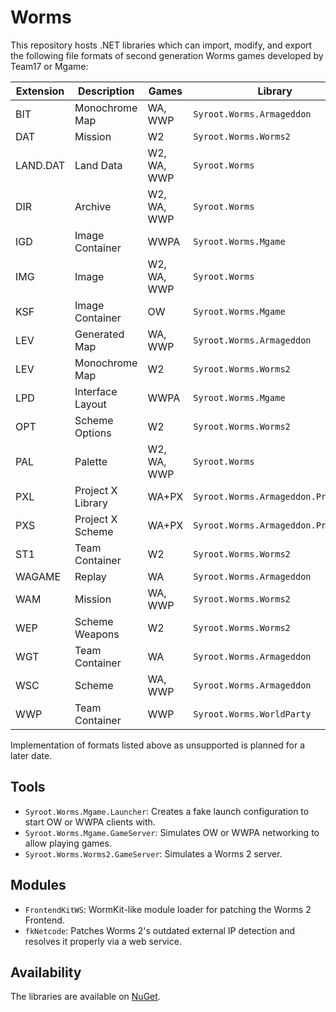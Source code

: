 # Worms

This repository hosts .NET libraries which can import, modify, and export the following file formats of second generation Worms games developed by Team17 or Mgame:

| Extension | Description       | Games       | Library                            | Load | Save |
|-----------|-------------------|-------------|------------------------------------|:----:|:----:|
| BIT       | Monochrome Map    | WA, WWP     | `Syroot.Worms.Armageddon`          | ❌   | ❌  |
| DAT       | Mission           | W2          | `Syroot.Worms.Worms2`              | ❌   | ❌  |
| LAND.DAT  | Land Data         | W2, WA, WWP | `Syroot.Worms`                     | ✔    | ✔   |
| DIR       | Archive           | W2, WA, WWP | `Syroot.Worms`                     | ✔    | ✔   |
| IGD       | Image Container   | WWPA        | `Syroot.Worms.Mgame`               | ✔    | ❌  |
| IMG       | Image             | W2, WA, WWP | `Syroot.Worms`                     | ✔    | ✔   |
| KSF       | Image Container   | OW          | `Syroot.Worms.Mgame`               | ✔    | ❌  |
| LEV       | Generated Map     | WA, WWP     | `Syroot.Worms.Armageddon`          | ✔    | ✔   |
| LEV       | Monochrome Map    | W2          | `Syroot.Worms.Worms2`              | ❌   | ❌  |
| LPD       | Interface Layout  | WWPA        | `Syroot.Worms.Mgame`               | ✔    | ❌  |
| OPT       | Scheme Options    | W2          | `Syroot.Worms.Worms2`              | ✔    | ✔   |
| PAL       | Palette           | W2, WA, WWP | `Syroot.Worms`                     | ✔    | ✔   |
| PXL       | Project X Library | WA+PX       | `Syroot.Worms.Armageddon.ProjectX` | ✔    | ✔   |
| PXS       | Project X Scheme  | WA+PX       | `Syroot.Worms.Armageddon.ProjectX` | ✔    | ✔   |
| ST1       | Team Container    | W2          | `Syroot.Worms.Worms2`              | ✔    | ✔   |
| WAGAME    | Replay            | WA          | `Syroot.Worms.Armageddon`          | ❌   | ❌  |
| WAM       | Mission           | WA, WWP     | `Syroot.Worms.Worms2`              | ❌   | ❌  |
| WEP       | Scheme Weapons    | W2          | `Syroot.Worms.Worms2`              | ✔    | ✔   |
| WGT       | Team Container    | WA          | `Syroot.Worms.Armageddon`          | ✔    | ✔   |
| WSC       | Scheme            | WA, WWP     | `Syroot.Worms.Armageddon`          | ✔    | ✔   |
| WWP       | Team Container    | WWP         | `Syroot.Worms.WorldParty`          | ✔    | ✔   |

Implementation of formats listed above as unsupported is planned for a later date.

## Tools

* `Syroot.Worms.Mgame.Launcher`: Creates a fake launch configuration to start OW or WWPA clients with.
* `Syroot.Worms.Mgame.GameServer`: Simulates OW or WWPA networking to allow playing games.
* `Syroot.Worms.Worms2.GameServer`: Simulates a Worms 2 server.

## Modules

* `FrontendKitWS`: WormKit-like module loader for patching the Worms 2 Frontend.
* `fkNetcode`: Patches Worms 2's outdated external IP detection and resolves it properly via a web service.

## Availability

The libraries are available on [NuGet](https://www.nuget.org/packages?q=Syroot.Worms).
